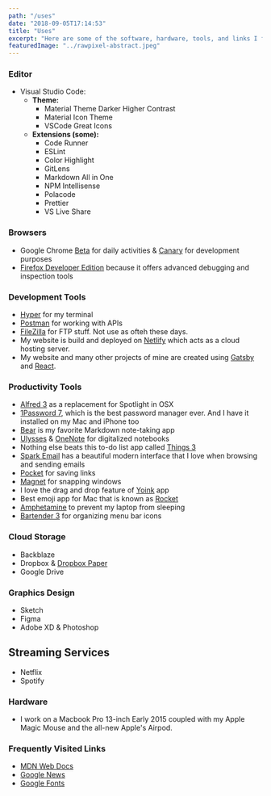 ```yaml
---
path: "/uses"
date: "2018-09-05T17:14:53"
title: "Uses"
excerpt: "Here are some of the software, hardware, tools, and links I frequently use."
featuredImage: "../rawpixel-abstract.jpeg"
---
```


### Editor

- Visual Studio Code:
  - **Theme:**
      - Material Theme Darker Higher Contrast
      - Material Icon Theme
      - VSCode Great Icons
  - **Extensions (some):**
      - Code Runner
      - ESLint
      - Color Highlight
      - GitLens
      - Markdown All in One
      - NPM Intellisense
      - Polacode
      - Prettier
      - VS Live Share

### Browsers

- Google Chrome [Beta](https://www.google.com/chrome/beta/) for daily activities & [Canary](https://www.google.com/chrome/canary/) for development purposes
- [Firefox Developer Edition](https://developer.mozilla.org/en-US/Firefox/Developer_Edition) because it offers advanced debugging and inspection tools

### Development Tools

- [Hyper](https://hyper.is/) for my terminal
- [Postman](https://www.getpostman.com/apps) for working with APIs
- [FileZilla](https://filezilla-project.org/) for FTP stuff. Not use as ofteh these days.
- My website is build and deployed on [Netlify](https://www.netlify.com/) which acts as a cloud hosting server.
- My website and many other projects of mine are created using [Gatsby](https://www.gatsbyjs.org/) and [React](https://reactjs.org).

### Productivity Tools

- [Alfred 3](https://www.alfredapp.com/) as a replacement for Spotlight in OSX
- [1Password 7](https://1password.com/downloads/), which is the best password manager ever. And I have it installed on my Mac and iPhone too
- [Bear](http://www.bear-writer.com/) is my favorite Markdown note-taking app
- [Ulysses](https://ulysses.app/) & [OneNote](https://www.onenote.com/) for digitalized notebooks
- Nothing else beats this to-do list app called [Things 3](https://culturedcode.com/things/three/)
- [Spark Email](https://sparkmailapp.com/) has a beautiful modern interface that I love when browsing and sending emails
- [Pocket](https://getpocket.com/) for saving links
- [Magnet](http://magnet.crowdcafe.com/) for snapping windows
- I love the drag and drop feature of [Yoink](https://eternalstorms.at/yoink/mac/) app
- Best emoji app for Mac that is known as [Rocket](https://matthewpalmer.net/rocket/)
- [Amphetamine](https://itunes.apple.com/us/app/amphetamine/id937984704) to prevent my laptop from sleeping
- [Bartender 3](https://www.macbartender.com/) for organizing menu bar icons

### Cloud Storage

- Backblaze
- Dropbox & [Dropbox Paper](https://www.dropbox.com/paper)
- Google Drive

### Graphics Design

- Sketch
- Figma
- Adobe XD & Photoshop

## Streaming Services

- Netflix
- Spotify

### Hardware

- I work on a Macbook Pro 13-inch Early 2015 coupled with my Apple Magic Mouse and the all-new Apple's Airpod.

### Frequently Visited Links

- [MDN Web Docs](https://developer.mozilla.org/en-US/docs/Web)
- [Google News](https://news.google.com/)
- [Google Fonts](https://fonts.google.com/)
